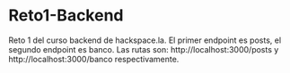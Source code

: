 # Reto1-Backend
Reto 1 del curso backend de hackspace.la. El primer endpoint es posts, el segundo endpoint es banco. Las rutas son: http://localhost:3000/posts y http://localhost:3000/banco respectivamente.
